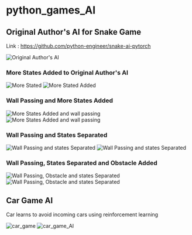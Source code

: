 # python_games_AI
 
## Original Author's AI for Snake Game
Link : https://github.com/python-engineer/snake-ai-pytorch

![Original Author's AI](/Snake_Game/Original_Snake_AI/Original_Snake_AI.png)

### More States Added to Original Author's AI
![More Stated](/Snake_Game/more_states_separated/game.JPG) ![More Stated Added](/Snake_Game/more_states_separated/More_states_separated.png)

### Wall Passing and More States Added
![More States Added and wall passing](/Snake_Game/wall_passing_and_more_states/game.JPG)
![More States Added and wall passing](/Snake_Game/wall_passing_and_more_states/Wall_passing_and_more_states.png)

### Wall Passing and States Separated
![Wall Passing and states Separated](/Snake_Game/wall_passing_and_more_states_separated/game.JPG)
![Wall Passing and states Separated](/Snake_Game/wall_passing_and_more_states_separated/Wall_passing_and_more_states_separated.png)

### Wall Passing, States Separated and Obstacle Added
![Wall Passing, Obstacle and states Separated](/Snake_Game/wall_passing_new_block_and_more_states_separated/game.JPG)
![Wall Passing, Obstacle and states Separated](/Snake_Game/wall_passing_new_block_and_more_states_separated/Wall_passing_obstacle_and_more_states_separated.png)


## Car Game AI

Car learns to avoid incoming cars using reinforcement learning

![car_game](/Car_Game_AI/car_game.JPG)
![car_game_AI](/Car_Game_AI/Car_Game_AI.png)

